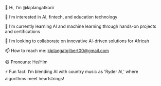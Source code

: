 👋 Hi, I’m @kiplangatkorir

👀 I’m interested in AI, fintech, and education technology

🌱 I’m currently learning AI and machine learning through hands-on projects and certifications

💞️ I’m looking to collaborate on innovative AI-driven solutions for Africah

📫 How to reach me: kiplangatgilbert00@gmail.com

😄 Pronouns: He/Him

⚡ Fun fact: I’m blending AI with country music as 'Ryder AI,' where algorithms meet heartstrings!

<!---
kiplangatkorir/kiplangatkorir is a ✨ special ✨ repository because its `README.md` (this file) appears on your GitHub profile.
You can click the Preview link to take a look at your changes.
--->
